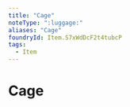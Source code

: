 ```yaml
---
title: "Cage"
noteType: ":luggage:"
aliases: "Cage"
foundryId: Item.S7xWdDcF2t4tubcP
tags:
  - Item
---
```


# Cage
